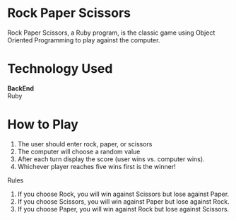 # Rock Paper Scissors
Rock Paper Scissors, a Ruby program, is the classic game using Object Oriented Programming to play against the computer. <br />


# Technology Used
<b>BackEnd</b> <br />
Ruby <br />


# How to Play
1. The user should enter rock, paper, or scissors 
2. The computer will choose a random value
3. After each turn display the score (user wins vs. computer wins).
4. Whichever player reaches five wins first is the winner!

Rules
1. If you choose Rock, you will win against Scissors but lose against Paper. 
2. If you choose Scissors, you will win against Paper but lose against Rock. 
3. If you choose Paper, you will win against Rock but lose against Scissors.
